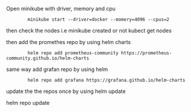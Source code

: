 Open minikube with driver, memory and cpu

            minikube start --driver=docker --momery=4096 --cpus=2

then check the nodes i.e minikube created or not
            kubect get nodes

then add the promethes repo by using helm charts

            helm repo add prometheus-community https://prometheus-community.github.io/helm-charts
same way add grafan repo by using helm

            helm repo add grafana https://grafana.github.io/helm-charts
update the the repos once by using helm update

helm repo update
